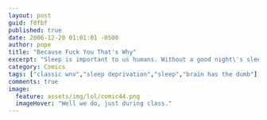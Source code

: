 ```yaml
---
layout: post
guid: f0fbf
published: true
date: 2006-12-20 01:01:01 -0500
author: pope
title: "Because Fuck You That's Why"
excerpt: "Sleep is important to us humans. Without a good night\'s sleep, your brain doesn\'t work as well as it normally would, and you might make some rather poor decisions. This series of comics is exactly a result of that."
category: Comics
tags: ["classic wnv","sleep deprivation","sleep","brain has the dumb"]
comments: true 
image:
  feature: assets/img/lol/comic44.png
  imageHover: "Well we do, just during class."
---
```


